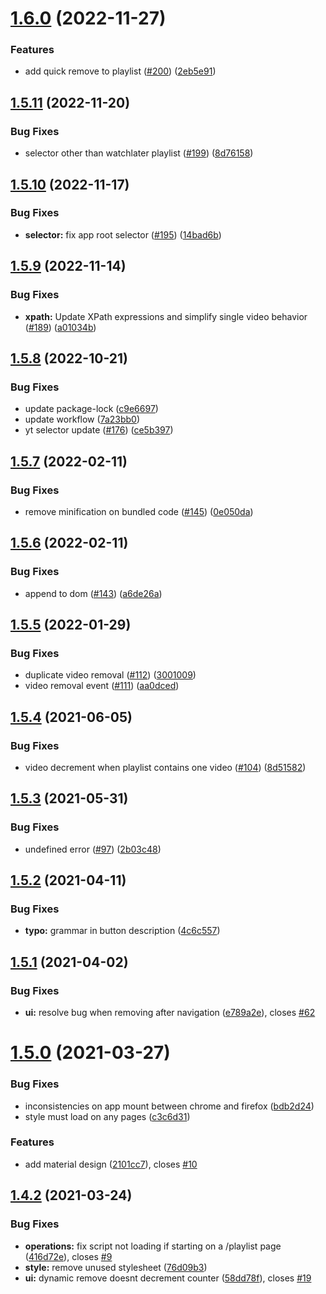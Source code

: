 # [1.6.0](https://github.com/avallete/yt-playlists-delete-enhancer/compare/v1.5.11...v1.6.0) (2022-11-27)


### Features

* add quick remove to playlist ([#200](https://github.com/avallete/yt-playlists-delete-enhancer/issues/200)) ([2eb5e91](https://github.com/avallete/yt-playlists-delete-enhancer/commit/2eb5e910778d1af85deac9a2eccb4a60b1b92df1))

## [1.5.11](https://github.com/avallete/yt-playlists-delete-enhancer/compare/v1.5.10...v1.5.11) (2022-11-20)

### Bug Fixes

- selector other than watchlater playlist ([#199](https://github.com/avallete/yt-playlists-delete-enhancer/issues/199)) ([8d76158](https://github.com/avallete/yt-playlists-delete-enhancer/commit/8d76158d21821ff264aafb86f0bc829aabfc4c4b))

## [1.5.10](https://github.com/avallete/yt-playlists-delete-enhancer/compare/v1.5.9...v1.5.10) (2022-11-17)

### Bug Fixes

- **selector:** fix app root selector ([#195](https://github.com/avallete/yt-playlists-delete-enhancer/issues/195)) ([14bad6b](https://github.com/avallete/yt-playlists-delete-enhancer/commit/14bad6be7563a832664143d2d81229cb767ac7fe))

## [1.5.9](https://github.com/avallete/yt-playlists-delete-enhancer/compare/v1.5.8...v1.5.9) (2022-11-14)

### Bug Fixes

- **xpath:** Update XPath expressions and simplify single video behavior ([#189](https://github.com/avallete/yt-playlists-delete-enhancer/issues/189)) ([a01034b](https://github.com/avallete/yt-playlists-delete-enhancer/commit/a01034b0d66bd2300c58406a5f626ba746b32da7))

## [1.5.8](https://github.com/avallete/yt-playlists-delete-enhancer/compare/v1.5.7...v1.5.8) (2022-10-21)

### Bug Fixes

- update package-lock ([c9e6697](https://github.com/avallete/yt-playlists-delete-enhancer/commit/c9e6697e2885bca40c53796da14a242d2ae8dc01))
- update workflow ([7a23bb0](https://github.com/avallete/yt-playlists-delete-enhancer/commit/7a23bb0adce02b4158546ef087da14ebb420c57b))
- yt selector update ([#176](https://github.com/avallete/yt-playlists-delete-enhancer/issues/176)) ([ce5b397](https://github.com/avallete/yt-playlists-delete-enhancer/commit/ce5b39742db7ba63d371a71220c81794159baf04))

## [1.5.7](https://github.com/avallete/yt-playlists-delete-enhancer/compare/v1.5.6...v1.5.7) (2022-02-11)

### Bug Fixes

- remove minification on bundled code ([#145](https://github.com/avallete/yt-playlists-delete-enhancer/issues/145)) ([0e050da](https://github.com/avallete/yt-playlists-delete-enhancer/commit/0e050dab7ac7f777daee0fe3d97dec5d0772031a))

## [1.5.6](https://github.com/avallete/yt-playlists-delete-enhancer/compare/v1.5.5...v1.5.6) (2022-02-11)

### Bug Fixes

- append to dom ([#143](https://github.com/avallete/yt-playlists-delete-enhancer/issues/143)) ([a6de26a](https://github.com/avallete/yt-playlists-delete-enhancer/commit/a6de26a5bbcbc5cc3f8b33e93fe15479652dfa75))

## [1.5.5](https://github.com/avallete/yt-playlists-delete-enhancer/compare/v1.5.4...v1.5.5) (2022-01-29)

### Bug Fixes

- duplicate video removal ([#112](https://github.com/avallete/yt-playlists-delete-enhancer/issues/112)) ([3001009](https://github.com/avallete/yt-playlists-delete-enhancer/commit/30010099662770a20558472c10467cb3292dc398))
- video removal event ([#111](https://github.com/avallete/yt-playlists-delete-enhancer/issues/111)) ([aa0dced](https://github.com/avallete/yt-playlists-delete-enhancer/commit/aa0dced69053e491ca048a3661f771e7419b6102))

## [1.5.4](https://github.com/avallete/yt-playlists-delete-enhancer/compare/v1.5.3...v1.5.4) (2021-06-05)

### Bug Fixes

- video decrement when playlist contains one video ([#104](https://github.com/avallete/yt-playlists-delete-enhancer/issues/104)) ([8d51582](https://github.com/avallete/yt-playlists-delete-enhancer/commit/8d51582d411f37c266a09787a1850e3921eb85bd))

## [1.5.3](https://github.com/avallete/yt-playlists-delete-enhancer/compare/v1.5.2...v1.5.3) (2021-05-31)

### Bug Fixes

- undefined error ([#97](https://github.com/avallete/yt-playlists-delete-enhancer/issues/97)) ([2b03c48](https://github.com/avallete/yt-playlists-delete-enhancer/commit/2b03c48b45f59d45e1910e75baa823feba9af973))

## [1.5.2](https://github.com/avallete/yt-playlists-delete-enhancer/compare/v1.5.1...v1.5.2) (2021-04-11)

### Bug Fixes

- **typo:** grammar in button description ([4c6c557](https://github.com/avallete/yt-playlists-delete-enhancer/commit/4c6c557cf3cfb23c065564470645f9eca8e64f14))

## [1.5.1](https://github.com/avallete/yt-playlists-delete-enhancer/compare/v1.5.0...v1.5.1) (2021-04-02)

### Bug Fixes

- **ui:** resolve bug when removing after navigation ([e789a2e](https://github.com/avallete/yt-playlists-delete-enhancer/commit/e789a2e6aaa873a6aa37633b8eae65beca3fdfcf)), closes [#62](https://github.com/avallete/yt-playlists-delete-enhancer/issues/62)

# [1.5.0](https://github.com/avallete/yt-playlists-delete-enhancer/compare/v1.4.2...v1.5.0) (2021-03-27)

### Bug Fixes

- inconsistencies on app mount between chrome and firefox ([bdb2d24](https://github.com/avallete/yt-playlists-delete-enhancer/commit/bdb2d24a73bd3ae6dae11de6fff561da952ceaa8))
- style must load on any pages ([c3c6d31](https://github.com/avallete/yt-playlists-delete-enhancer/commit/c3c6d31b3463469b96e4dcf8cbd2b88b39cbff90))

### Features

- add material design ([2101cc7](https://github.com/avallete/yt-playlists-delete-enhancer/commit/2101cc7fd38e41d48343bf168e582c3cf216c937)), closes [#10](https://github.com/avallete/yt-playlists-delete-enhancer/issues/10)

## [1.4.2](https://github.com/avallete/yt-playlists-delete-enhancer/compare/v1.4.1...v1.4.2) (2021-03-24)

### Bug Fixes

- **operations:** fix script not loading if starting on a /playlist page ([416d72e](https://github.com/avallete/yt-playlists-delete-enhancer/commit/416d72e9e9560f75f0b9f6e8297a2eacf19640f9)), closes [#9](https://github.com/avallete/yt-playlists-delete-enhancer/issues/9)
- **style:** remove unused stylesheet ([76d09b3](https://github.com/avallete/yt-playlists-delete-enhancer/commit/76d09b341e91a21c277cf0e13bc0343cd1d23ec5))
- **ui:** dynamic remove doesnt decrement counter ([58dd78f](https://github.com/avallete/yt-playlists-delete-enhancer/commit/58dd78fa780c79acbe51dec137a196bf6f29938b)), closes [#19](https://github.com/avallete/yt-playlists-delete-enhancer/issues/19)
